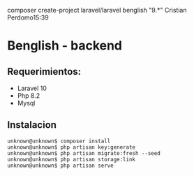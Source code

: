 composer create-project laravel/laravel benglish "9.*"
Cristian Perdomo15:39
# Benglish - backend

## Requerimientos:

- Laravel 10
- Php 8.2
- Mysql

## Instalacion

```console
unknown@unknown$ composer install
unknown@unknown$ php artisan key:generate
unknown@unknown$ php artisan migrate:fresh --seed
unknown@unknown$ php artisan storage:link
unknown@unknown$ php artisan serve

```